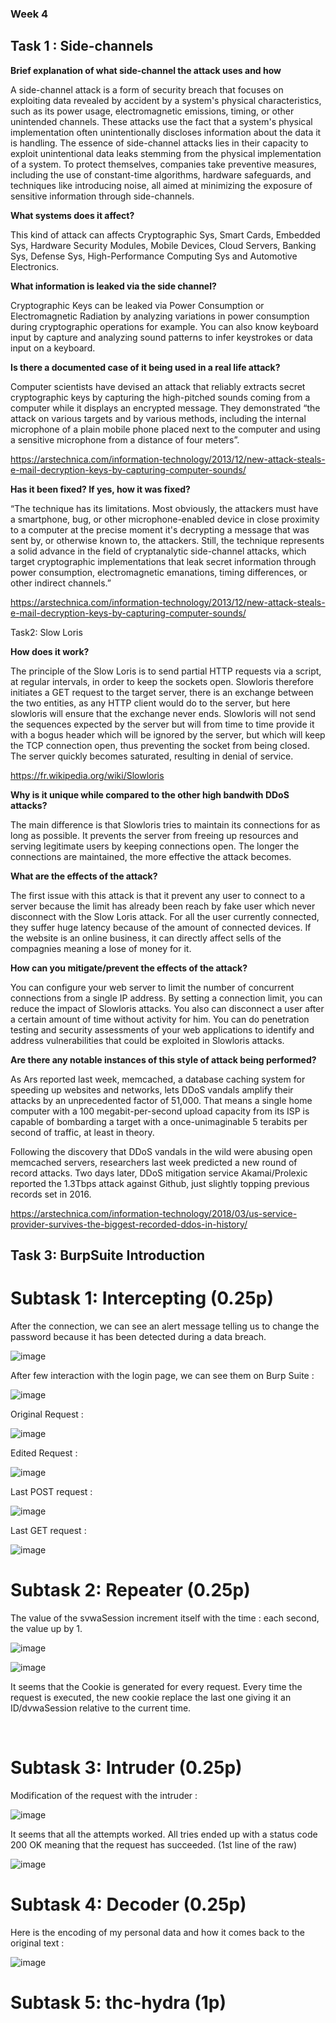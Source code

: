 ### Week 4

## Task 1 : Side-channels

<b> Brief explanation of what side-channel the attack uses and how</b>

A side-channel attack is a form of security breach that focuses on exploiting data revealed by accident  by a system's physical characteristics, such as its power usage, electromagnetic emissions, timing, or other unintended channels. These attacks use the fact that a system's physical implementation often unintentionally discloses information about the data it is handling.
The essence of side-channel attacks lies in their capacity to exploit unintentional data leaks stemming from the physical implementation of a system. To protect themselves, companies take preventive measures, including the use of constant-time algorithms, hardware safeguards, and techniques like introducing noise, all aimed at minimizing the exposure of sensitive information through side-channels.

<b> What systems does it affect?</b>

This kind of attack can affects Cryptographic Sys, Smart Cards, Embedded Sys, Hardware Security Modules, Mobile Devices, Cloud Servers, Banking Sys, Defense Sys, High-Performance Computing Sys and Automotive Electronics.

<b>What information is leaked via the side channel?</b>

Cryptographic Keys can be leaked via Power Consumption or Electromagnetic Radiation by analyzing variations in power consumption during cryptographic operations for example. You can also know keyboard input by capture and analyzing sound patterns to infer keystrokes or data input on a keyboard.

<b>Is there a documented case of it being used in a real life attack?</b>

Computer scientists have devised an attack that reliably extracts secret cryptographic keys by capturing the high-pitched sounds coming from a computer while it displays an encrypted message.
They demonstrated “the attack on various targets and by various methods, including the internal microphone of a plain mobile phone placed next to the computer and using a sensitive microphone from a distance of four meters”.

https://arstechnica.com/information-technology/2013/12/new-attack-steals-e-mail-decryption-keys-by-capturing-computer-sounds/

<b>Has it been fixed? If yes, how it was fixed?</b>

“The technique has its limitations. Most obviously, the attackers must have a smartphone, bug, or other microphone-enabled device in close proximity to a computer at the precise moment it's decrypting a message that was sent by, or otherwise known to, the attackers. Still, the technique represents a solid advance in the field of cryptanalytic side-channel attacks, which target cryptographic implementations that leak secret information through power consumption, electromagnetic emanations, timing differences, or other indirect channels.”

https://arstechnica.com/information-technology/2013/12/new-attack-steals-e-mail-decryption-keys-by-capturing-computer-sounds/

Task2: Slow Loris

<b>How does it work?</b>

The principle of the Slow Loris is to send partial HTTP requests via a script, at regular intervals, in order to keep the sockets open. Slowloris therefore initiates a GET request to the target server, there is an exchange between the two entities, as any HTTP client would do to the server, but here slowloris will ensure that the exchange never ends. Slowloris will not send the sequences expected by the server but will from time to time provide it with a bogus header which will be ignored by the server, but which will keep the TCP connection open, thus preventing the socket from being closed. The server quickly becomes saturated, resulting in denial of service. 

https://fr.wikipedia.org/wiki/Slowloris

<b> Why is it unique while compared to the other high bandwith DDoS attacks?</b>

The main difference is that  Slowloris tries to maintain its connections for as long as possible. It prevents the server from freeing up resources and serving legitimate users by keeping connections open. The longer the connections are maintained, the more effective the attack becomes.

<b> What are the effects of the attack?</b>

The first issue with this attack is that it prevent any user to connect to a server because the limit has already been reach by fake user which never disconnect with the Slow Loris attack. For all the user currently connected, they suffer huge latency because of the amount of connected devices. If the website is an online business, it can directly affect sells of the compagnies meaning a lose of money for it.

<b>How can you mitigate/prevent the effects of the attack?</b>

You can configure your web server to limit the number of concurrent connections from a single IP address. By setting a connection limit, you can reduce the impact of Slowloris attacks. You also can disconnect a user after a certain amount of time without activity for him. You can do penetration testing and security assessments of your web applications to identify and address vulnerabilities that could be exploited in Slowloris attacks.

<b>Are there any notable instances of this style of attack being performed?</b>

As Ars reported last week, memcached, a database caching system for speeding up websites and networks, lets DDoS vandals amplify their attacks by an unprecedented factor of 51,000. That means a single home computer with a 100 megabit-per-second upload capacity from its ISP is capable of bombarding a target with a once-unimaginable 5 terabits per second of traffic, at least in theory.

Following the discovery that DDoS vandals in the wild were abusing open memcached servers, researchers last week predicted a new round of record attacks. Two days later, DDoS mitigation service Akamai/Prolexic reported the 1.3Tbps attack against Github, just slightly topping previous records set in 2016.

https://arstechnica.com/information-technology/2018/03/us-service-provider-survives-the-biggest-recorded-ddos-in-history/
 
## Task 3: BurpSuite Introduction
# Subtask 1: Intercepting (0.25p)

After the connection, we can see an alert message telling us to change the password because it has been detected during a data breach.

![image](https://github.com/Ploooot/Security_Engineering/assets/121863850/b257fd4e-791b-42fd-87ee-e1d80075155b)

After few interaction with the login page, we can see them on Burp Suite : 

![image](https://github.com/Ploooot/Security_Engineering/assets/121863850/fb7121ca-c4e8-4fcf-9eb2-9d9e71a4f2ed)

Original Request : 

![image](https://github.com/Ploooot/Security_Engineering/assets/121863850/9613cbfc-cd74-4051-ae5d-a8ef235df65d)


Edited Request : 

![image](https://github.com/Ploooot/Security_Engineering/assets/121863850/b69cf892-869b-424d-9306-179dc7783f9b)


Last POST request : 
 
![image](https://github.com/Ploooot/Security_Engineering/assets/121863850/e8ba415b-1112-44ce-b7fd-f99d25fdec6d)

Last GET request : 

![image](https://github.com/Ploooot/Security_Engineering/assets/121863850/bb6fd0d3-5582-460a-adc2-c10b57fceb0c)
 
# Subtask 2: Repeater (0.25p)

The value of the svwaSession increment itself with the time : each second, the value up by 1.

![image](https://github.com/Ploooot/Security_Engineering/assets/121863850/8196950c-2d72-4c25-a2e1-c8d4fd21d93a)

![image](https://github.com/Ploooot/Security_Engineering/assets/121863850/e777db70-3643-43f5-9159-5ab20aae90f2)

It seems that the Cookie is generated for every request. Every time the request is executed, the new cookie replace the last one giving it an ID/dvwaSession relative to the current time.

 
# Subtask 3: Intruder (0.25p)

Modification of the request with the intruder :

![image](https://github.com/Ploooot/Security_Engineering/assets/121863850/d3646cd9-62a0-4c0b-bf86-bb6275123354)

It seems that all the attempts worked. All tries ended up with a status code 200 OK meaning that the request has succeeded. (1st line of the raw)

![image](https://github.com/Ploooot/Security_Engineering/assets/121863850/49949219-6202-4b92-af43-5670e92c68c7)
 
# Subtask 4: Decoder (0.25p)

Here is the encoding of my personal data and how it comes back to the original text : 

![image](https://github.com/Ploooot/Security_Engineering/assets/121863850/5e01955a-8750-475a-b9f3-f0b425d9c5ca)

# Subtask 5: thc-hydra (1p)


 
 
